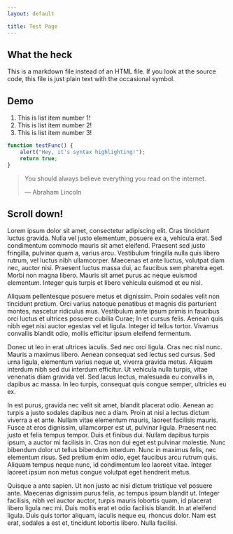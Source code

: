 ```yaml
---
layout: default

title: Test Page
---
```

## What the heck

This is a markdown file instead of an HTML file. If you look at the source code, this file is just plain text with the occasional symbol.

## Demo

1. This is list item number 1!
2. This is list item number 2!
3. This is list item number 3!

``` javascript
function testFunc() {
	alert("Hey, it's syntax highlighting!");
	return true;
}
```

> You should always believe everything you read on the internet.
> 
> &mdash; Abraham Lincoln

## Scroll down!

Lorem ipsum dolor sit amet, consectetur adipiscing elit. Cras tincidunt luctus gravida. Nulla vel justo elementum, posuere ex a, vehicula erat. Sed condimentum commodo mauris sit amet eleifend. Praesent sed justo fringilla, pulvinar quam a, varius arcu. Vestibulum fringilla nulla quis libero rutrum, vel luctus nibh ullamcorper. Maecenas et ante luctus, volutpat diam nec, auctor nisi. Praesent luctus massa dui, ac faucibus sem pharetra eget. Morbi non magna libero. Mauris sit amet purus ac neque euismod elementum. Integer quis turpis et libero vehicula euismod et eu nisl.

Aliquam pellentesque posuere metus et dignissim. Proin sodales velit non tincidunt pretium. Orci varius natoque penatibus et magnis dis parturient montes, nascetur ridiculus mus. Vestibulum ante ipsum primis in faucibus orci luctus et ultrices posuere cubilia Curae; In et cursus felis. Aenean quis nibh eget nisi auctor egestas vel et ligula. Integer id tellus tortor. Vivamus convallis blandit odio, mollis efficitur ipsum eleifend fermentum.

Donec ut leo in erat ultrices iaculis. Sed nec orci ligula. Cras nec nisl nunc. Mauris a maximus libero. Aenean consequat sed lectus sed cursus. Sed urna ligula, elementum varius neque ut, viverra gravida metus. Aliquam interdum nibh sed dui interdum efficitur. Ut vehicula nulla turpis, vitae venenatis diam gravida vel. Sed lacus lectus, malesuada eu convallis in, dapibus ac massa. In leo turpis, consequat quis congue semper, ultricies eu ex.

In est purus, gravida nec velit sit amet, blandit placerat odio. Aenean ac turpis a justo sodales dapibus nec a diam. Proin at nisi a lectus dictum viverra a et ante. Nullam vitae elementum mauris, laoreet facilisis mauris. Fusce at eros dignissim, ullamcorper est ut, pulvinar ligula. Praesent nec justo et felis tempus tempor. Duis et finibus dui. Nullam dapibus turpis ipsum, a auctor mi facilisis in. Cras non dui eget est pulvinar molestie. Nunc bibendum dolor ut tellus bibendum interdum. Nunc in maximus felis, nec elementum risus. Sed pretium enim odio, eget faucibus arcu rutrum quis. Aliquam tempus neque nunc, id condimentum leo laoreet vitae. Integer laoreet ipsum non metus congue volutpat eget hendrerit metus.

Quisque a ante sapien. Ut non justo ac nisi dictum tristique vel posuere ante. Maecenas dignissim purus felis, ac tempus ipsum blandit ut. Integer facilisis, nibh vel auctor auctor, turpis mauris lobortis quam, id placerat libero ligula nec mi. Duis mollis erat et odio facilisis blandit. In at eleifend ligula. Duis quis tortor aliquam, iaculis neque eu, rhoncus dolor. Nam est erat, sodales a est et, tincidunt lobortis libero. Nulla facilisi.
